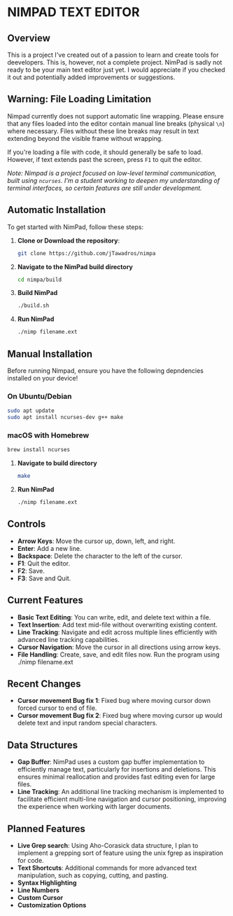 # NIMPAD TEXT EDITOR

## Overview
This is a project I've created out of a passion to learn and create tools for deevelopers. This is, however, not a complete project. NimPad is sadly not ready to be your main text editor just yet. I would appreciate if you checked it out and potentially added improvements or suggestions.

## Warning: File Loading Limitation

Nimpad currently does not support automatic line wrapping. Please ensure that any files loaded into the editor contain manual line breaks (physical `\n`) where necessary. Files without these line breaks may result in text extending beyond the visible frame without wrapping.

If you're loading a file with code, it should generally be safe to load. However, if text extends past the screen, press `F1` to quit the editor.

*Note: Nimpad is a project focused on low-level terminal communication, built using `ncurses`. I'm a student working to deepen my understanding of terminal interfaces, so certain features are still under development.*

## Automatic Installation
To get started with NimPad, follow these steps:

1. **Clone  or Download the repository**:
   ```bash
   git clone https://github.com/jTawadros/nimpa
   ```
2. **Navigate to the NimPad build directory**
   ```bash
   cd nimpa/build
   ```
3. **Build NimPad**
   ```bash
   ./build.sh
   ```
4. **Run NimPad**
   ```bash
   ./nimp filename.ext
   ```
## Manual Installation
Before running Nimpad, ensure you have the following depndencies installed on your device!

### On Ubuntu/Debian
```bash
sudo apt update
sudo apt install ncurses-dev g++ make
```

### macOS with Homebrew
```bash
brew install ncurses
```

1. **Navigate to build directory**
    ```bash
    make
    ```
2. **Run NimPad**
    ```bash
   ./nimp filename.ext
    ```
## Controls
- **Arrow Keys**: Move the cursor up, down, left, and right.
- **Enter**: Add a new line.
- **Backspace**: Delete the character to the left of the cursor.
- **F1**: Quit the editor.
- **F2**: Save.
- **F3**: Save and Quit.

## Current Features
- **Basic Text Editing**: You can write, edit, and delete text within a file.
- **Text Insertion**: Add text mid-file without overwriting existing content.
- **Line Tracking**: Navigate and edit across multiple lines efficiently with advanced line tracking capabilities.
- **Cursor Navigation**: Move the cursor in all directions using arrow keys.
- **File Handling**: Create, save, and edit files now. Run the program using ./nimp filename.ext

## Recent Changes
- **Cursor movement Bug fix 1**: Fixed bug where moving cursor down forced cursor to end of file. 
- **Cursor movement Bug fix 2**: Fixed bug where moving cursor up would delete text and input random special characters.

## Data Structures
- **Gap Buffer**: NimPad uses a custom gap buffer implementation to efficiently manage text, particularly for insertions and deletions. This ensures minimal reallocation and provides fast editing even for large files.
- **Line Tracking**: An additional line tracking mechanism is implemented to facilitate efficient multi-line navigation and cursor positioning, improving the experience when working with larger documents.


## Planned Features
- **Live Grep search**: Using Aho-Corasick data structure, I plan to implement a grepping sort of feature using the unix fgrep as inspiration for code.
- **Text Shortcuts**: Additional commands for more advanced text manipulation, such as copying, cutting, and pasting.
- **Syntax Highlighting**
- **Line Numbers**
- **Custom Cursor**
- **Customization Options**







